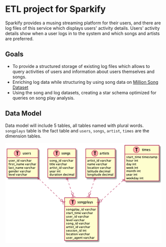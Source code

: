# ETL project for Sparkify
Sparkify provides a musing streaming platform for their users, and there are log files of this service which displays users' activity details. Users' activity details show when a user logs in to the system and which songs and artists are preferred.

 ## Goals
- To provide a structured storage of existing log files which allows to query activities of users and information about users themselves and songs.
- Enriching log data while structuring by using song data on [Million Song Dataset](http://millionsongdataset.com/)
- Using the song and log datasets, creating a star schema optimized for queries on song play analysis.

## Data Model
Data model will include 5 tables, all tables named with plural words.
`songplays` table is the fact table and `users`, `songs`, `artist`, `times` are the dimension tables.

![Data Model](./docs/DataModelv1.png)
